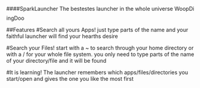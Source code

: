 ####SparkLauncher
The bestestes launcher in the whole universe WoopDi$$$$ingDoo

##Features
#Search all yours Apps!
just type parts of the name and your faithful launcher will find your hearths desire

#Search your Files!
start with a ~ to search through your home directory or with a / for your whole file system.
you only need to type parts of the name of your directory/file and it will be found

#It is learning!
The launcher remembers which apps/files/directories you start/open and gives the one you like the most first
